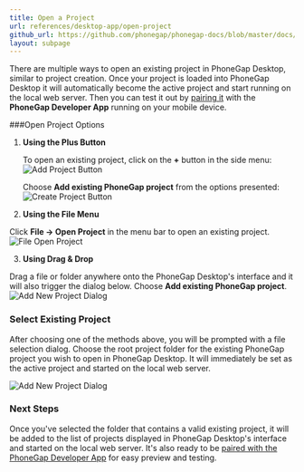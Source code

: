 ```yaml
---
title: Open a Project
url: references/desktop-app/open-project
github_url: https://github.com/phonegap/phonegap-docs/blob/master/docs/3-references/desktop-app/3-open-project.html.md
layout: subpage
---
```


There are multiple ways to open an existing project in PhoneGap Desktop, similar to project creation. Once your project is loaded into
PhoneGap Desktop it will automatically become the active project and start running on the local web server. Then you can test it
out by [pairing it](/references/desktop-app/pair-with-dev-app//) with the **PhoneGap Developer App** running on your mobile device.

###Open Project Options
1. **Using the Plus Button**

   To open an existing project, click on the **+** button in the side menu:
   ![Add Project Button](/images/docs-plus-button.png)

   Choose **Add existing PhoneGap project** from the options presented:
   ![Create Project Button](/images/docs-open-existing.png)

2. **Using the File Menu**

  Click **File -> Open Project** in the menu bar to open an existing project.
   ![File Open Project](/images/docs-file-menu.png)

3. **Using Drag & Drop**

  Drag a file or folder anywhere onto the PhoneGap Desktop's interface and it will also trigger the dialog below. Choose
  **Add existing PhoneGap project**.
   ![Add New Project Dialog](/images/docs-open-existing.png)

### Select Existing Project
After choosing one of the methods above, you will be prompted with a file selection dialog. Choose the root project
 folder for the existing PhoneGap project you wish to open in PhoneGap Desktop. It will immediately be set as the active project and
 started on the local web server.

   ![Add New Project Dialog](/images/opened-existing-project.png)

### Next Steps
Once you've selected the folder that contains a valid existing project, it will be added to the list of projects displayed in PhoneGap Desktop's
interface and started on the local web server. It's also ready to be [paired with the PhoneGap Developer App](/references/desktop-app/pair-with-dev-app)
for easy preview and testing.  

